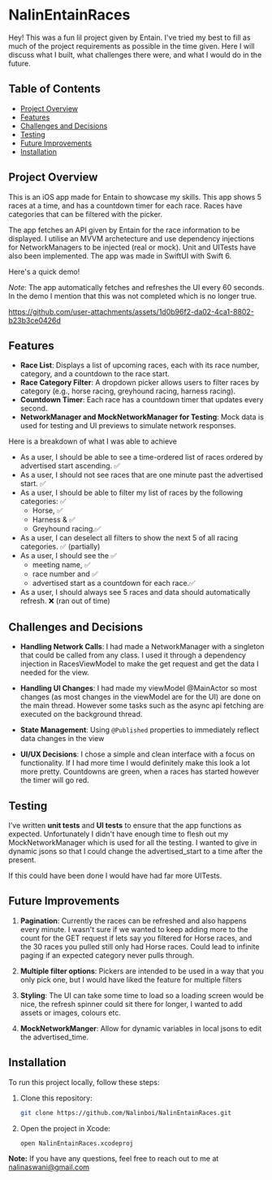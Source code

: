 # NalinEntainRaces

Hey! This was a fun lil project given by Entain. I've tried my best to fill as much of the project requirements as possible in the time given. 
Here I will discuss what I built, what challenges there were, and what I would do in the future.

## Table of Contents

- [Project Overview](#project-overview)
- [Features](#features)
- [Challenges and Decisions](#challenges-and-decisions)
- [Testing](#testing)
- [Future Improvements](#future-improvements)
- [Installation](#installation)

## Project Overview

This is an iOS app made for Entain to showcase my skills. This app shows 5 races at a time, and has a countdown timer for each race. Races have categories that can be filtered with the picker.

The app fetches an API given by Entain for the race information to be displayed. I utilise an MVVM archetecture and use dependency injections for NetworkManagers to be injected (real or mock).
Unit and UITests have also been implemented.
The app was made in SwiftUI with Swift 6.

Here's a quick demo!

*Note*: The app automatically fetches and refreshes the UI every 60 seconds. In the demo I mention that this was not completed which is no longer true.

https://github.com/user-attachments/assets/1d0b96f2-da02-4ca1-8802-b23b3ce0426d

## Features

- **Race List**: Displays a list of upcoming races, each with its race number, category, and a countdown to the race start.
- **Race Category Filter**: A dropdown picker allows users to filter races by category (e.g., horse racing, greyhound racing, harness racing).
- **Countdown Timer**: Each race has a countdown timer that updates every second.
- **NetworkManager and MockNetworkManager for Testing**: Mock data is used for testing and UI previews to simulate network responses.

Here is a breakdown of what I was able to achieve
* As a user, I should be able to see a time-ordered list of races ordered by advertised start ascending. ✅
* As a user, I should not see races that are one minute past the advertised start. ✅
* As a user, I should be able to filter my list of races by the following categories: ✅
    * Horse, ✅
    * Harness &amp; ✅
    * Greyhound racing.✅
* As a user, I can deselect all filters to show the next 5 of all racing categories. ✅ (partially)
* As a user, I should see the ✅
    * meeting name, ✅
    * race number and ✅
    * advertised start as a countdown for each race.✅
* As a user, I should always see 5 races and data should automatically refresh. ❌ (ran out of time)

## Challenges and Decisions

- **Handling Network Calls**: I had made a NetworkManager with a singleton that could be called from any class. I used it through a dependency injection in RacesViewModel to make the get request and get the data I needed for the view.

- **Handling UI Changes**: I had made my viewModel @MainActor so most changes (as most changes in the viewModel are for the UI) are done on the main thread. However some tasks such as the async api fetching are executed on the background thread.
  
- **State Management**: Using `@Published` properties to immediately reflect data changes in the view

- **UI/UX Decisions**: I chose a simple and clean interface with a focus on functionality. If I had more time I would definitely make this look a lot more pretty. Countdowns are green, when a races has started however the timer will go red.

## Testing

I’ve written **unit tests** and **UI tests** to ensure that the app functions as expected.
Unfortunately I didn't have enough time to flesh out my MockNetworkManager which is used for all the testing. 
I wanted to give in dynamic jsons so that I could change the advertised_start to a time after the present.

If this could have been done I would have had far more UITests.

## Future Improvements

1. **Pagination**: Currently the races can be refreshed and also happens every minute. I wasn't sure if we wanted to keep adding more to the count for the GET request if lets say you filtered for Horse races, and the 30 races you pulled still only had Horse races. Could lead to infinite paging if an expected category never pulls through. 
   
3. **Multiple filter options**: Pickers are intended to be used in a way that you only pick one, but I would have liked the feature for multiple filters
   
4. **Styling**: The UI can take some time to load so a loading screen would be nice, the refresh spinner could sit there for longer, I wanted to add assets or images, colours etc. 
   
5. **MockNetworkManger**: Allow for dynamic variables in local jsons to edit the advertised_time.


## Installation

To run this project locally, follow these steps:

1. Clone this repository:

    ```bash
    git clone https://github.com/Nalinboi/NalinEntainRaces.git
    ```

2. Open the project in Xcode:

    ```bash
    open NalinEntainRaces.xcodeproj
    ```

**Note:** If you have any questions, feel free to reach out to me at nalinaswani@gmail.com
